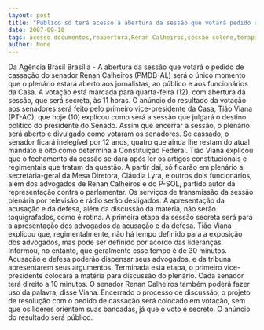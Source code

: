 ```yaml
---
layout: post
title: "Público só terá acesso à abertura da sessão que votará pedido de cassação de Renan "
date: 2007-09-10
tags: acesso documentos,reabertura,Renan Calheiros,sessão solene,terapia
author: None
---
```

Da Ag&ecirc;ncia Brasil 
Bras&iacute;lia - A abertura da sess&atilde;o que votar&aacute; o pedido de cassa&ccedil;&atilde;o do senador Renan Calheiros (PMDB-AL) ser&aacute; o &uacute;nico momento que o plen&aacute;rio estar&aacute; aberto aos jornalistas, ao p&uacute;blico e aos funcion&aacute;rios da Casa. A vota&ccedil;&atilde;o est&aacute; marcada para quarta-feira (12), com abertura da sess&atilde;o, que ser&aacute; secreta, &agrave;s 11 horas. 
O an&uacute;ncio do resultado da vota&ccedil;&atilde;o aos senadores ser&aacute; feito pelo primeiro vice-presidente da Casa, Ti&atilde;o Viana (PT-AC), que hoje (10) explicou como ser&aacute; a sess&atilde;o que julgar&aacute; o destino pol&iacute;tico do presidente do Senado. Assim que encerrar a sess&atilde;o, o plen&aacute;rio ser&aacute; aberto e divulgado como votaram os senadores. 
Se cassado, o senador ficar&aacute; ineleg&iacute;vel por 12 anos, quatro que ainda lhe restam do atual mandato e oito como determina a Constitui&ccedil;&atilde;o Federal. 
Ti&atilde;o Viana explicou que o fechamento da sess&atilde;o se dar&aacute; ap&oacute;s ler os artigos constitucionais e regimentais que tratam da quest&atilde;o. A partir da&iacute;, s&oacute; ficar&atilde;o em plen&aacute;rio a secret&aacute;ria-geral da Mesa Diretora, Cl&aacute;udia Lyra, e outros dois funcion&aacute;rios, al&eacute;m dos advogados de Renan Calheiros e do P-SOL, partido autor da representa&ccedil;&atilde;o contra o parlamentar.
Os servi&ccedil;os de transmiss&atilde;o da sess&atilde;o plen&aacute;ria por televis&atilde;o e r&aacute;dio ser&atilde;o desligados. A apresenta&ccedil;&atilde;o da acusa&ccedil;&atilde;o e da defesa, al&eacute;m da discuss&atilde;o da mat&eacute;ria, n&atilde;o ser&atilde;o taquigrafados, como &eacute; rotina.
A primeira etapa da sess&atilde;o secreta ser&aacute; para a apresenta&ccedil;&atilde;o dos advogados da acusa&ccedil;&atilde;o e da defesa. Ti&atilde;o Viana explicou que, regimentalmente, n&atilde;o h&aacute; tempo definido para a exposi&ccedil;&atilde;o dos advogados, mas pode ser definido por acordo das lideran&ccedil;as. Informou, no entanto, que geralmente esse tempo &eacute; de 30 minutos. 
Acusa&ccedil;&atilde;o e defesa poder&atilde;o dispensar seus advogados, e da tribuna apresentarem seus argumentos. 
Terminada esta etapa, o primeiro vice-presidente colocar&aacute; a mat&eacute;ria para discuss&atilde;o do plen&aacute;rio. Cada senador ter&aacute; direito a 10 minutos. O senador Renan Calheiros tamb&eacute;m poder&aacute; fazer uso da palavra, disse Viana. 
Encerrado o processo de discuss&atilde;o, o projeto de resolu&ccedil;&atilde;o com o pedido de cassa&ccedil;&atilde;o ser&aacute; colocado em vota&ccedil;&atilde;o, sem que os l&iacute;deres orientem suas bancadas, j&aacute; que o voto &eacute; secreto. 
O an&uacute;ncio do resultado ser&aacute; p&uacute;blico.
 